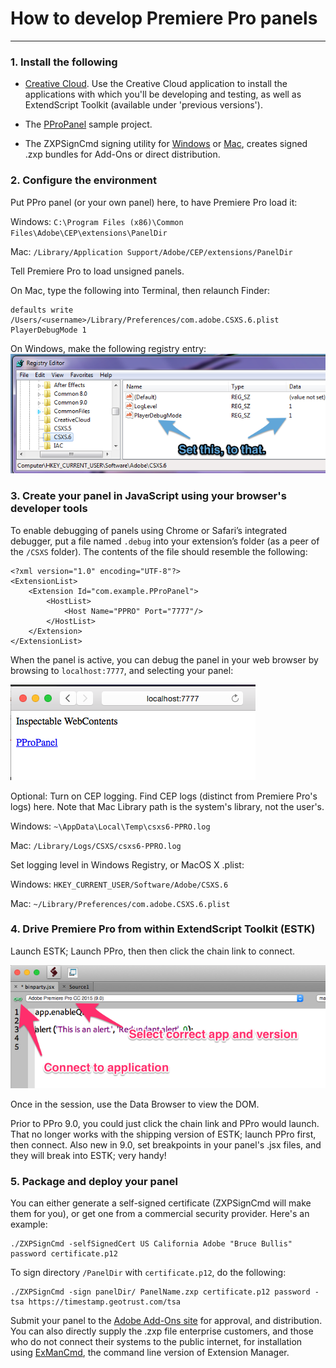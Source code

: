 # How to develop Premiere Pro panels

---
### 1. Install the following

* [Creative Cloud](http://creative.adobe.com). Use the Creative Cloud application to install the applications with which you'll be developing and testing, as well as ExtendScript Toolkit (available under 'previous versions').

* The [PProPanel](https://github.com/Adobe-CEP/Samples/tree/master/PProPanel)  sample project.

* The ZXPSignCmd signing utility for  [Windows](http://download.macromedia.com/pub/labs/extensionbuilder3/ccextensionswin64.exe) or [Mac]( http://download.macromedia.com/pub/labs/extensionbuilder3/ccextensionsmac.zip), creates signed .zxp bundles for Add-Ons or direct distribution.

		
### 2. Configure the environment 
Put PPro panel (or your own panel) here, to have Premiere Pro load it:
	
Windows: 	`C:\Program Files (x86)\Common Files\Adobe\CEP\extensions\PanelDir`
	
Mac:		`/Library/Application Support/Adobe/CEP/extensions/PanelDir`
	
Tell Premiere Pro to load unsigned panels.
	
On Mac, type the following into Terminal, then relaunch Finder:

	defaults write /Users/<username>/Library/Preferences/com.adobe.CSXS.6.plist PlayerDebugMode 1


On Windows, make the following registry entry:
	![On Windows, make the following registry entry:](payloads/win7_64.png)
	
### 3. Create your panel in JavaScript using your browser's developer tools

To enable debugging of panels using Chrome or Safari’s integrated debugger, put a file named `.debug` into your extension’s folder (as a peer of the `/CSXS` folder). The contents of the file should resemble the following:

	<?xml version="1.0" encoding="UTF-8"?>
	<ExtensionList>
        <Extension Id="com.example.PProPanel">
            <HostList>
                <Host Name="PPRO" Port="7777"/>
            </HostList>
        </Extension>
    </ExtensionList>
When the panel is active, you can debug the panel in your web browser by browsing to `localhost:7777`, and selecting your panel:


![](payloads/localhost.png)

Optional: Turn on CEP logging. Find CEP logs (distinct from Premiere Pro's logs) here. Note that Mac Library path is the system's library, not the user's. 

Windows: `~\AppData\Local\Temp\csxs6-PPRO.log`

Mac:  `/Library/Logs/CSXS/csxs6-PPRO.log`

Set logging level in Windows Registry, or MacOS X .plist:

Windows: `HKEY_CURRENT_USER/Software/Adobe/CSXS.6`

Mac: `~/Library/Preferences/com.adobe.CSXS.6.plist`

### 4. Drive Premiere Pro from within ExtendScript Toolkit (ESTK)

Launch ESTK; Launch PPro, then then click the chain link to connect. 

![](payloads/estk.png)

Once in the session, use the Data Browser to view the DOM.

Prior to PPro 9.0, you could just click the chain link and PPro would launch. That no longer works with the shipping version of ESTK; launch PPro first, then connect. Also new in 9.0, set breakpoints in your panel's .jsx files, and they will break into ESTK; very handy! 




### **5. Package and deploy your panel**

You can either generate a self-signed certificate (ZXPSignCmd will make them for you), or get one from a commercial security provider. Here's an example:

	./ZXPSignCmd -selfSignedCert US California Adobe "Bruce Bullis" password certificate.p12

To sign directory `/PanelDir` with `certificate.p12`, do the following:

	./ZXPSignCmd -sign panelDir/ PanelName.zxp certificate.p12 password -tsa https://timestamp.geotrust.com/tsa

Submit your panel to the [Adobe Add-Ons site](https://www.adobeexchange.com/producer) for approval, and distribution. You can also directly supply the .zxp file enterprise customers, and those who do not connect their systems to the public internet, for installation using [ExManCmd](https://www.adobeexchange.com/resources/27), the command line version of Extension Manager.

